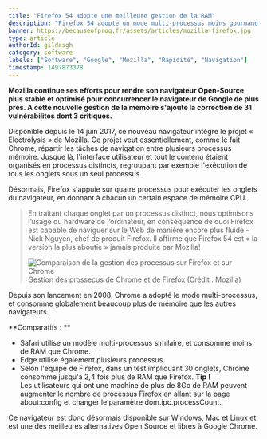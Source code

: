 ```yaml
---
title: "Firefox 54 adopte une meilleure gestion de la RAM"
description: "Firefox 54 adopte un mode multi-processus moins gourmand en RAM."
banner: https://becauseofprog.fr/assets/articles/mozilla-firefox.jpg
type: article
authorId: gildasgh
category: software
labels: ["Software", "Google", "Mozilla", "Rapidité", "Navigation"]
timestamp: 1497873378
---
```


**Mozilla continue ses efforts pour rendre son navigateur Open-Source plus stable et optimisé pour concurrencer le navigateur de Google de plus près. A cette nouvelle gestion de la mémoire s'ajoute la correction de 31 vulnérabilités dont 3 critiques.**

Disponible depuis le 14 juin 2017, ce nouveau navigateur intègre le projet « Electrolysis » de Mozilla. Ce projet veut essentiellement, comme le fait Chrome, répartir les tâches de navigation entre plusieurs processus mémoire. Jusque là, l'interface utilisateur et tout le contenu étaient organisés en processus distincts, regroupant par exemple l'exécution de tous les onglets sous un seul processus.

Désormais, Firefox s'appuie sur quatre processus pour exécuter les onglets du navigateur, en donnant à chacun un certain espace de mémoire CPU.


> En traitant chaque onglet par un processus distinct, nous optimisons l’usage du hardware de l’ordinateur, en conséquence de quoi Firefox est capable de naviguer sur le Web de manière encore plus fluide - Nick Nguyen, chef de produit Firefox. Il affirme que Firefox 54 est « la version la plus aboutie » jamais produite par Mozilla!
> 
> ![Comparaison de la gestion des processus sur Firefox et sur Chrome](https://becauseofprog.fr/assets/articles/mozilla-firefox.jpg)  
Gestion des prossecus de Chrome et de Firefox (Crédit : Mozilla)

Depuis son lancement en 2008, Chrome a adopté le mode multi-processus, et consomme globalement beaucoup plus de mémoire que les autres navigateurs.

**Comparatifs : **

 * Safari utilise un modèle multi-processus similaire, et consomme moins de RAM que Chrome.
 * Edge utilise également plusieurs processus.
 * Selon l'équipe de Firefox, dans un test impliquant 30 onglets, Chrome consomme jusqu'à 2,4 fois plus de RAM que Firefox.
**Tip !**  
Les utilisateurs qui ont une machine de plus de 8Go de RAM peuvent augmenter le nombre de processus Firefox en allant sur la page about:config et changer le paramètre dom.ipc.processCount.

 

Ce navigateur est donc désormais disponible sur Windows, Mac et Linux et est une des meilleures alternatives Open Source et libres à Google Chrome.

